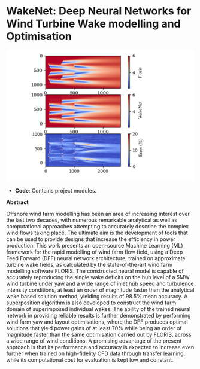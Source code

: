 WakeNet: Deep Neural Networks for Wind Turbine Wake modelling and Optimisation
=================================

![](floris_vs_dnn.png)

- **Code**: Contains project modules.


**Abstract**

Offshore wind farm modelling has been an area of increasing interest over the last two decades, with numerous remarkable analytical as well as computational approaches attempting to accurately describe the complex wind flows taking place. The ultimate aim is the development of tools that can be used to provide designs that increase the efficiency in power production. This work presents an open-source Machine Learning (ML) framework for the rapid modelling of wind farm flow field, using a Deep Feed Forward (DFF) neural network architecture, trained on approximate turbine wake fields, as calculated by the state-of-the-art wind farm modelling software FLORIS. The constructed neural model is capable of accurately reproducing the single wake deficits on the hub level of a 5MW wind turbine under yaw and a wide range of inlet hub speed and turbulence intensity conditions, at least an order of magnitude faster than the analytical wake based solution method, yielding results of 98.5% mean accuracy. A superposition algorithm is also developed to construct the wind farm domain of superimposed individual wakes. The ability of the trained neural network in providing reliable results is further demonstrated by performing wind farm yaw and layout optimisations, where the DFF produces optimal solutions that yield power gains of at least 70% while being an order of magnitude faster than the same optimisation carried out by FLORIS, across a wide range of wind conditions. A promising advantage of the present approach is that its performance and accuracy is expected to increase even further when trained on high-fidelity CFD data through transfer learning, while its computational cost for evaluation is kept low and constant.



